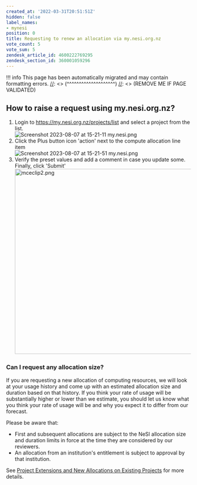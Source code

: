 ```yaml
---
created_at: '2022-03-31T20:51:51Z'
hidden: false
label_names:
- mynesi
position: 0
title: Requesting to renew an allocation via my.nesi.org.nz
vote_count: 5
vote_sum: 5
zendesk_article_id: 4600222769295
zendesk_section_id: 360001059296
---
```



[//]: <> (REMOVE ME IF PAGE VALIDATED)
[//]: <> (vvvvvvvvvvvvvvvvvvvv)
!!! info
    This page has been automatically migrated and may contain formatting errors.
[//]: <> (^^^^^^^^^^^^^^^^^^^^)
[//]: <> (REMOVE ME IF PAGE VALIDATED)
## How to raise a request using my.nesi.org.nz?

1.  Login to <https://my.nesi.org.nz/projects/list> and select a project
    from the list.  
    ![Screenshot 2023-08-07 at 15-21-11
    my.nesi.png](../../../assets/images/7614368934415_0.name_me.png)
2.  Click the Plus button icon 'action' next to the compute allocation
    line item   
    ![Screenshot 2023-08-07 at 15-21-51
    my.nesi.png](../../../assets/images/7614368936079_0.name_me.png)
3.  Verify the preset values and add a comment in case you update
    some.  
    Finally, click 'Submit'   
    <img src="../../../assets/images/4600269021199_0.name_me.png"
    width="636" height="505" alt="mceclip2.png" />

### Can I request any allocation size?

If you are requesting a new allocation of computing resources, we will
look at your usage history and come up with an estimated allocation size
and duration based on that history. If you think your rate of usage will
be substantially higher or lower than we estimate, you should let us
know what you think your rate of usage will be and why you expect it to
differ from our forecast.

Please be aware that:

-   First and subsequent allocations are subject to the NeSI allocation
    size and duration limits in force at the time they are considered by
    our reviewers.
-   An allocation from an institution's entitlement is subject to
    approval by that institution.

See [Project Extensions and New Allocations on Existing
Projects](https://support.nesi.org.nz/hc/en-gb/articles/360000202196) for
more details.

 
